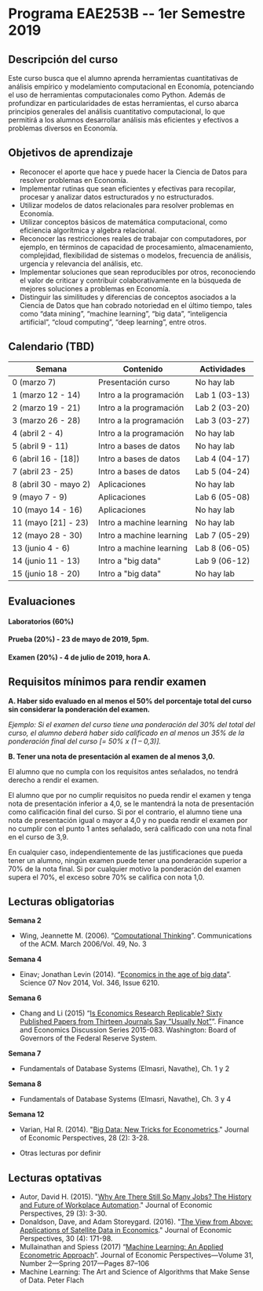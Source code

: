 # Programa EAE253B -- 1er Semestre 2019

## Descripción del curso

Este curso busca que el alumno aprenda herramientas cuantitativas de análisis empírico y modelamiento computacional en Economía, potenciando el uso de herramientas computacionales como Python. Además de profundizar en particularidades de estas herramientas, el curso abarca principios generales del análisis cuantitativo computacional, lo que permitirá a los alumnos desarrollar análisis más eficientes y efectivos a problemas diversos en Economía.

## Objetivos de aprendizaje

-   Reconocer el aporte que hace y puede hacer la Ciencia de Datos para resolver problemas en Economía.
-   Implementar rutinas que sean eficientes y efectivas para recopilar, procesar y analizar datos estructurados y no estructurados.
-   Utilizar modelos de datos relacionales para resolver problemas en Economía.
-   Utilizar conceptos básicos de matemática computacional, como eficiencia algorítmica y algebra relacional.
-   Reconocer las restricciones reales de trabajar con computadores, por ejemplo, en términos de capacidad de procesamiento, almacenamiento, complejidad, flexibilidad de sistemas o modelos, frecuencia de análisis, urgencia y relevancia del análisis, etc.
-   Implementar soluciones que sean reproducibles por otros, reconociendo el valor de criticar y contribuir colaborativamente en la búsqueda de mejores soluciones a problemas en Economía.
-   Distinguir las similitudes y diferencias de conceptos asociados a la Ciencia de Datos que han cobrado notoriedad en el último tiempo, tales como “data mining”, “machine learning”, “big data”, “inteligencia artificial”, “cloud computing”, “deep learning”, entre otros.

## Calendario (TBD)

| Semana                    | Contenido                                     | Actividades |
| -------------             | -------------                                 | ------------- |
| 0 (marzo 7)               | Presentación curso            	            | No hay lab |
| 1 (marzo 12 - 14)         | Intro a la programación                       | Lab 1 (03-13) |
| 2 (marzo 19 - 21)         | Intro a la programación  	    				| Lab 2 (03-20) |
| 3 (marzo 26 - 28)         | Intro a la programación                       | Lab 3 (03-27)  |
| 4 (abril 2 - 4)           | Intro a la programación                       | No hay lab |
| 5 (abril 9 - 11)          | Intro a bases de datos                        | No hay lab |
| 6 (abril 16 - [18])       | Intro a bases de datos                        | Lab 4 (04-17) |
| 7 (abril 23 - 25)         | Intro a bases de datos                        | Lab 5 (04-24) |
| 8 (abril 30 - mayo 2)     | Aplicaciones                                  | No hay lab |
| 9 (mayo 7 - 9)            | Aplicaciones                                  | Lab 6 (05-08) |
| 10 (mayo 14 - 16)         | Aplicaciones								    | No hay lab |
| 11 (mayo [21] - 23)       | Intro a machine learning                      | No hay lab |
| 12 (mayo 28 - 30)         | Intro a machine learning            		    | Lab 7 (05-29) |
| 13 (junio 4 - 6)          | Intro a machine learning         				| Lab 8 (06-05) |
| 14 (junio 11 - 13)        | Intro a "big data"	                        | Lab 9 (06-12) |
| 15 (junio 18 - 20)        | Intro a "big data"                            | No hay lab |

## Evaluaciones

#### Laboratorios (60%)

#### Prueba (20%) - 23 de mayo de 2019, 5pm.

#### Examen (20%) - 4 de julio de 2019, hora A.

## Requisitos mínimos para rendir examen

**A. Haber sido evaluado en al menos el 50% del porcentaje total del curso sin considerar la ponderación del examen.**

*Ejemplo: Si el examen del curso tiene una ponderación del 30% del total del curso, el alumno deberá haber sido calificado en al menos un 35% de la ponderación final del curso [= 50% x (1 – 0,3)].*

**B. Tener una nota de presentación al examen de al menos 3,0.**

El alumno que no cumpla con los requisitos antes señalados, no tendrá derecho a rendir el examen.

El alumno que por no cumplir requisitos no pueda rendir el examen y tenga nota de presentación inferior a 4,0, se le mantendrá la nota de presentación como calificación final del curso. Si por el contrario, el alumno tiene una nota de presentación igual o mayor a 4,0 y no pueda rendir el examen por no cumplir con el punto 1 antes señalado, será calificado con una nota final en el curso de 3,9.

En cualquier caso, independientemente de las justificaciones que pueda tener un alumno, ningún examen puede tener una ponderación superior a 70% de la nota final. Si por cualquier motivo la ponderación del examen supera el 70%, el exceso sobre 70% se califica con nota 1,0.
 
## Lecturas obligatorias
**Semana 2**
- Wing, Jeannette M. (2006). “[Computational Thinking](http://www.cs.cmu.edu/~./15110-s13/Wing06-ct.pdf)”. Communications of the ACM. March 2006/Vol. 49, No. 3

**Semana 4**
- Einav; Jonathan Levin (2014). “[Economics in the age of big data](http://science.sciencemag.org/content/346/6210/1243089.full)”. Science  07 Nov 2014, Vol. 346, Issue 6210.

**Semana 6**
- Chang and Li (2015) “[Is Economics Research Replicable? Sixty Published Papers from Thirteen Journals Say ”Usually Not”](https://www.federalreserve.gov/econresdata/feds/2015/files/2015083pap.pdf)”. Finance and Economics Discussion Series 2015-083. Washington: Board of Governors of the Federal Reserve System.

**Semana 7**
- Fundamentals of Database Systems (Elmasri, Navathe), Ch. 1 y 2

**Semana 8**
- Fundamentals of Database Systems (Elmasri, Navathe), Ch. 3 y 4

**Semana 12**
- Varian, Hal R. (2014). "[Big Data: New Tricks for Econometrics](http://people.ischool.berkeley.edu/~hal/Papers/2013/ml.pdf)." Journal of Economic Perspectives, 28 (2): 3-28.

* Otras lecturas por definir

## Lecturas optativas
- Autor, David H. (2015). "[Why Are There Still So Many Jobs? The History and Future of Workplace Automation](https://economics.mit.edu/files/11563)." Journal of Economic Perspectives, 29 (3): 3-30.
- Donaldson, Dave, and Adam Storeygard. (2016). "[The View from Above: Applications of Satellite Data in Economics](http://dave-donaldson.com/wp-content/uploads/2016/10/Donaldson_Storeygard_JEP.pdf)." Journal of Economic Perspectives, 30 (4): 171-98.
- Mullainathan and Spiess (2017) “[Machine Learning: An Applied Econometric Approach](https://pubs.aeaweb.org/doi/pdfplus/10.1257/jep.31.2.87)”. Journal of Economic Perspectives—Volume 31, Number 2—Spring 2017—Pages 87–106
- Machine Learning: The Art and Science of Algorithms that Make Sense of Data. Peter Flach